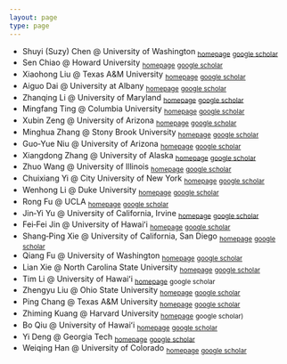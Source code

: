 ```yaml
---
layout: page
type: page
---
```


- Shuyi (Suzy) Chen @ University of Washington <sub>[homepage](https://atmos.uw.edu/faculty-and-research/core-faculty/shuyi-chen)</sub> <sub>[google scholar](https://scholar.google.com/citations?user=LW9-XEYAAAAJ&hl=en)</sub>
- Sen Chiao @ Howard University <sub>[homepage](https://profiles.howard.edu/sen-chiao)</sub> <sub>[google scholar](https://scholar.google.com/citations?user=LiDrBWwAAAAJ&hl=en)</sub>
- Xiaohong Liu @ Texas A&M University <sub>[homepage](https://artsci.tamu.edu/atmos-science/contact/profiles/xiaohong-liu.html)</sub> <sub>[google scholar](https://scholar.google.com/citations?user=OrDCS68AAAAJ&hl=en)</sub>
- Aiguo Dai @ University at Albany <sub>[homepage](https://www.albany.edu/daes/faculty/aiguo-dai)</sub> <sub>[google scholar](https://scholar.google.com/citations?user=qYIJJ1AAAAAJ&hl=en)</sub>
- Zhanqing Li @ University of Maryland <sub>[homepage](https://www2.atmos.umd.edu/~zli)</sub> <sub>[google scholar](https://scholar.google.com/citations?user=td1Yf-4AAAAJ&hl=en)</sub>
- Mingfang Ting @ Columbia University <sub>[homepage](https://lamont.columbia.edu/directory/mingfang-ting)</sub> <sub>[google scholar](https://scholar.google.com/citations?user=VPhpWq0AAAAJ&hl=en)</sub>
- Xubin Zeng @ University of Arizona <sub>[homepage](https://sites.google.com/view/xubinzeng)</sub> <sub>[google scholar](https://scholar.google.com/citations?user=1NZy-WwAAAAJ&hl=en)</sub>
- Minghua Zhang @ Stony Brook University <sub>[homepage](https://www.stonybrook.edu/commcms/somas/people/_profiles/minghua-zhang.php)</sub> <sub>[google scholar](https://scholar.google.com/citations?user=OPMH57gAAAAJ&hl=en)</sub>
- Guo‑Yue Niu @ University of Arizona <sub>[homepage](https://has.arizona.edu/person/guo-yue-niu)</sub> <sub>[google scholar](https://scholar.google.com/citations?user=Vxr_xRwAAAAJ&hl=en)</sub>
- Xiangdong Zhang @ University of Alaska <sub>[homepage](https://www.uaf.edu/atmos/faculty/zhang_xiangdong.php)</sub> <sub>[google scholar](https://scholar.google.com/citations?user=0LolwH8AAAAJ&hl=en)</sub>
- Zhuo Wang @ University of Illinois <sub>[homepage](https://climas.illinois.edu/directory/profile/zhuowang)</sub> <sub>[google scholar](https://scholar.google.com/citations?user=Wn9LYk4AAAAJ&hl=en)</sub>
- Chuixiang Yi @ City University of New York <sub>[homepage](https://www.qc.cuny.edu/academics/sees/faculty-research-chuixiang-yi)</sub> <sub>[google scholar](https://scholar.google.com/citations?user=p4L3K7MAAAAJ&hl=en)</sub>
- Wenhong Li @ Duke University <sub>[homepage](https://cee.duke.edu/people/wenhong-li)</sub> <sub>[google scholar](https://scholar.google.com/citations?user=u6ZcTa0AAAAJ&hl=en)</sub>
- Rong Fu @ UCLA <sub>[homepage](https://jifresse.ucla.edu/profile/rong-fu)</sub> <sub>[google scholar](https://scholar.google.com/citations&user=JaOJEp8AAAAJ&hl=en)</sub>
- Jin‑Yi Yu @ University of California, Irvine <sub>[homepage](https://www.ess.uci.edu/~yu)</sub> <sub>[google scholar](https://scholar.google.com/citations&user=1pber9cAAAAJ&hl=en)</sub>
- Fei‑Fei Jin @ University of Hawaiʻi <sub>[homepage](https://www.soest.hawaii.edu/met/Faculty/jff)</sub> <sub>[google scholar](https://scholar.google.com/citations&user=FCRZr0kAAAAJ&hl=en)</sub>
- Shang‑Ping Xie @ University of California, San Diego <sub>[homepage](https://sxie.scrippsprofiles.ucsd.edu)</sub> <sub>[google scholar](https://scholar.google.com/citations&user=vGEx6O0AAAAJ&hl=en)</sub>
- Qiang Fu @ University of Washington <sub>[homepage](https://atmos.uw.edu/faculty-and-research/core-faculty/qiang-fu)</sub> <sub>[google scholar](https://scholar.google.com/citations&user=PF9lCrkAAAAJ&hl=en)</sub>
- Lian Xie @ North Carolina State University <sub>[homepage](https://meas.sciences.ncsu.edu/people/xie)</sub> <sub>[google scholar](https://scholar.google.com/citations&user=S6O0RX8AAAAJ&hl=en)</sub>
- Tim Li @ University of Hawaiʻi <sub>[homepage](https://iprc.soest.hawaii.edu/users/li)</sub> <sub>google scholar</sub>
- Zhengyu Liu @ Ohio State University <sub>[homepage](https://geography.osu.edu/people/liu.7022)</sub> <sub>[google scholar](https://scholar.google.com/citations&user=B_OGuv0AAAAJ&hl=en)</sub>
- Ping Chang @ Texas A&M University <sub>[homepage](https://artsci.tamu.edu/oceanography/contact/profiles/ping-chang.html)</sub> <sub>[google scholar](https://scholar.google.com/citations&user=cIw1NiUAAAAJ&hl=en)</sub>
- Zhiming Kuang @ Harvard University <sub>[homepage](https://eps.harvard.edu/people/zhiming-kuang)</sub> <sub>google scholar)</sub>
- Bo Qiu @ University of Hawaiʻi <sub>[homepage](http://www.soest.hawaii.edu/oceanography/bo)</sub> <sub>[google scholar](https://scholar.google.com/citations&user=SmNjHLoAAAAJ&hl=en)</sub>
- Yi Deng @ Georgia Tech <sub>[homepage](https://eas.gatech.edu/people/deng-yi)</sub> <sub>[google scholar](https://scholar.google.com/citations&user=Ff6qeesAAAAJ&hl=en)</sub>
- Weiqing Han @ University of Colorado <sub>[homepage](https://atoc.colorado.edu/~whan)</sub> <sub>[google scholar](https://scholar.google.com/citations&user=2ACehwUAAAAJ&hl=en)</sub>
